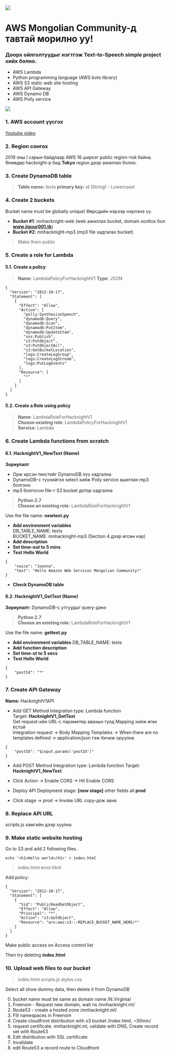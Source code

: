![](https://s3-ap-southeast-1.amazonaws.com/fibo-resources/hacknight1.jpg)

# AWS Mongolian Community-д тавтай морилно уу!
### Доорх ойлголтуудыг нэгтгэж Text-to-Speech simple project хийх болно.
- AWS Lambda
- Python programming language (AWS boto library)
- AWS S3 static web site hosting
- AWS API Gateway
- AWS Dynamo DB
- AWS Polly service

![](https://s3-ap-southeast-1.amazonaws.com/fibo-resources/hacknight1-topology.jpg)

### 1. AWS account үүсгэх

[Youtube video](https://www.youtube.com/watch?v=dfbc1SoWRD0&fbclid=IwAR1FGuNsbnGQHd2CXZScfcusx_PGIz8Sy21nIYzEAD-7Z7JRKe2exhYFYUs)

### 2. Region сонгох
2019 оны I сарын байдлаар AWS 16 ширхэг public region-той байна. Өнөөдөр hacknight-р бид **Tokyo** region дээр ажиллах болно.  

### 3. Create DynamoDB table
>**Table name:** texts
**primary key:** id (String) - Lowercase!

### 4. Create 2 buckets
Bucket name must be globally unique!
Өөрсдийн нэрээр нэрлэнэ үү.
- **Bucket #1**: mnhacknight-web  (web ажиллах bucket, domain холбох бол  **www.jiguur001.tk**)
- **Bucket #2**: mnhacknight-mp3  (mp3 file хадгалах bucket)

>Make them public

### 5. Create a role for Lambda
#### 5.1. Create a policy
>**Name**: LambdaPolicyForHacknightV1
**Type**: JSON
```
{
  "Version": "2012-10-17",
  "Statement": [
    {
      "Effect": "Allow",
      "Action": [
        "polly:SynthesizeSpeech",
        "dynamodb:Query",
        "dynamodb:Scan",
        "dynamodb:PutItem",
        "dynamodb:UpdateItem",
        "sns:Publish",
        "s3:PutObject",
        "s3:PutObjectAcl",
        "s3:GetBucketLocation",
        "logs:CreateLogGroup",
        "logs:CreateLogStream",
        "logs:PutLogEvents"
      ],
      "Resource": [
        "*"
      ]
    }
  ]
}
```

#### 5.2. Create a Role using policy
>**Name**: LambdaRoleForHacknightV1  
**Choose existing role**: LambdaPolicyForHacknightV1  
**Service**: Lambda

### 6. Create Lambda functions from scratch
#### 6.1. HacknightV1_NewText (Name)
**Зориулалт**
- Орж ирсэн текстийг DynamoDB лүү хадгална
- DynamoDB-с түүнийгээ select хийж Polly service ашиглан mp3 болгоно
- mp3 болгосон file-г S3 bucket дотор хадгална

>**Python 2.7**  
**Choose an existing role:** LambdaRoleForHacknightV1

Use the file name: **newtext.py**

- **Add environment variables**  
DB_TABLE_NAME: texts  
BUCKET_NAME: mnhacknight-mp3 (Section 4 дээр өгсөн нэр)
- **Add description**
- **Set time-out to 5 mins**
- **Test Hello World**
```
{
    "voice": "Joanna",
    "text": "Hello Amazon Web Services Mongolian Community!"
}
```
- **Check DynamoDB table**

#### 6.2. HacknightV1_GetText (Name)
**Зориулалт:** DynamoDB-с утгуудыг query-дэнэ

>**Python 2.7**  
**Choose an existing role:** LambdaRoleForHacknightV1

Use the file name: **gettext.py**

- **Add environment variables**
DB_TABLE_NAME: texts
- **Add function description**
- **Set time-ut to 5 secs**
- **Test Hello World**
```
{
 	"postId": "*"
}
```

### 7. Create API Gateway
**Name:** HacknightV1API

- Add GET Method
Integration type: Lambda function  
Target: **HacknightV1_GetText**  
Get request-ийн URL-с параметер авахын тулд Mapping хийж өгөх ёстой  
Integration request -> Body Mapping Templates -> When there are no templates defined -> application/json гэж бичиж оруулна
```
{
    "postId": "$input.params('postId')"
}
```

- Add POST Method
Integration type: Lambda function 
Target: **HacknightV1_NewText**

- Click Action -> Enable CORS -> Hit Enable CORS
- Deploy API 
Deployment stage: **[new stage]**
other fields all **prod**
- Click stage -> prod -> Invoke URL copy-дож авна

### 8. Replace API URL
scripts.js хамгийн дээр хуулна
### 9. Make static website hosting
Go to S3 and add 2 following files.
```
echo '<h1>Hello world</h1>' > index.html
```
>index.html
error.html

Add policy:
```
{
  "Version": "2012-10-17",
  "Statement": [
    {
      "Sid": "PublicReadGetObject",
      "Effect": "Allow",
      "Principal": "*",
      "Action": "s3:GetObject",
      "Resource": "arn:aws:s3:::REPLACE_BUCKET_NAME_HERE/*"
    }
  ]
}
```
Make public access on Access control list

Then try deleting **index.html**
### 10. Upload web files to our bucket
> index.html
scripts.js
styles.css

Select all show dummy data, then delete it from DynamoDB


0. bucket name must be same as domain name /N.Virginia/
1. Freenom - Request new domain, wait ns /mnhacknight.ml/
2. Route53 - create a hosted zone /mnhacknight.ml/
3. Fill namespaces in Freenom
4. Create cloudfront distribution with s3 bucket /index.html, ~30min/
5. request certificate. mnhacknight.ml, validate with DNS, Create record set with Route53
6. Edit distribution with SSL certificate
7. Invalidate
8. edit Route53 a record route to Cloudfront





